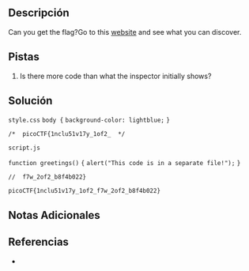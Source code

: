 ## Descripción

Can you get the flag?Go to this [website](http://saturn.picoctf.net:54813/) and see what you can discover.
## Pistas

1. Is there more code than what the inspector initially shows?

## Solución

`style.css`
`body {`
  `background-color: lightblue;`
`}`

`/*  picoCTF{1nclu51v17y_1of2_  */`


`script.js`

`function greetings()`
`{`
  `alert("This code is in a separate file!");`
`}`

`//  f7w_2of2_b8f4b022}`

`picoCTF{1nclu51v17y_1of2_f7w_2of2_b8f4b022}`
## Notas Adicionales



## Referencias
- 


